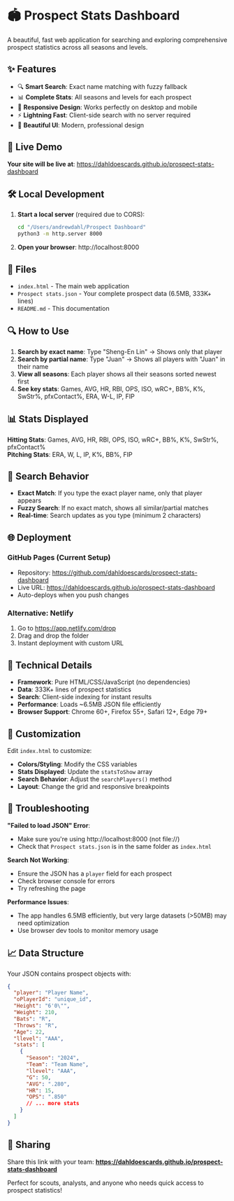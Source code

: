 # 🏟️ Prospect Stats Dashboard

A beautiful, fast web application for searching and exploring comprehensive prospect statistics across all seasons and levels.

## ✨ Features

- 🔍 **Smart Search**: Exact name matching with fuzzy fallback
- 📊 **Complete Stats**: All seasons and levels for each prospect
- 📱 **Responsive Design**: Works perfectly on desktop and mobile
- ⚡ **Lightning Fast**: Client-side search with no server required
- 🎨 **Beautiful UI**: Modern, professional design

## 🚀 Live Demo

**Your site will be live at**: https://dahldoescards.github.io/prospect-stats-dashboard

## 🛠️ Local Development

1. **Start a local server** (required due to CORS):
   ```bash
   cd "/Users/andrewdahl/Prospect Dashboard"
   python3 -m http.server 8000
   ```

2. **Open your browser**: http://localhost:8000

## 📁 Files

- `index.html` - The main web application
- `Prospect stats.json` - Your complete prospect data (6.5MB, 333K+ lines)
- `README.md` - This documentation

## 🔍 How to Use

1. **Search by exact name**: Type "Sheng-En Lin" → Shows only that player
2. **Search by partial name**: Type "Juan" → Shows all players with "Juan" in their name
3. **View all seasons**: Each player shows all their seasons sorted newest first
4. **See key stats**: Games, AVG, HR, RBI, OPS, ISO, wRC+, BB%, K%, SwStr%, pfxContact%, ERA, W-L, IP, FIP

## 📊 Stats Displayed

**Hitting Stats**: Games, AVG, HR, RBI, OPS, ISO, wRC+, BB%, K%, SwStr%, pfxContact%  
**Pitching Stats**: ERA, W, L, IP, K%, BB%, FIP

## 🎯 Search Behavior

- **Exact Match**: If you type the exact player name, only that player appears
- **Fuzzy Search**: If no exact match, shows all similar/partial matches
- **Real-time**: Search updates as you type (minimum 2 characters)

## 🌐 Deployment

### GitHub Pages (Current Setup)
- Repository: https://github.com/dahldoescards/prospect-stats-dashboard
- Live URL: https://dahldoescards.github.io/prospect-stats-dashboard
- Auto-deploys when you push changes

### Alternative: Netlify
1. Go to https://app.netlify.com/drop
2. Drag and drop the folder
3. Instant deployment with custom URL

## 🔧 Technical Details

- **Framework**: Pure HTML/CSS/JavaScript (no dependencies)
- **Data**: 333K+ lines of prospect statistics
- **Search**: Client-side indexing for instant results
- **Performance**: Loads ~6.5MB JSON file efficiently
- **Browser Support**: Chrome 60+, Firefox 55+, Safari 12+, Edge 79+

## 🎨 Customization

Edit `index.html` to customize:
- **Colors/Styling**: Modify the CSS variables
- **Stats Displayed**: Update the `statsToShow` array
- **Search Behavior**: Adjust the `searchPlayers()` method
- **Layout**: Change the grid and responsive breakpoints

## 🐛 Troubleshooting

**"Failed to load JSON" Error**:
- Make sure you're using http://localhost:8000 (not file://)
- Check that `Prospect stats.json` is in the same folder as `index.html`

**Search Not Working**:
- Ensure the JSON has a `player` field for each prospect
- Check browser console for errors
- Try refreshing the page

**Performance Issues**:
- The app handles 6.5MB efficiently, but very large datasets (>50MB) may need optimization
- Use browser dev tools to monitor memory usage

## 📈 Data Structure

Your JSON contains prospect objects with:
```json
{
  "player": "Player Name",
  "oPlayerId": "unique_id", 
  "Height": "6'0\"",
  "Weight": 210,
  "Bats": "R",
  "Throws": "R", 
  "Age": 22,
  "llevel": "AAA",
  "stats": [
    {
      "Season": "2024",
      "Team": "Team Name",
      "llevel": "AAA",
      "G": 50,
      "AVG": ".280",
      "HR": 15,
      "OPS": ".850"
      // ... more stats
    }
  ]
}
```

## 🤝 Sharing

Share this link with your team: **https://dahldoescards.github.io/prospect-stats-dashboard**

Perfect for scouts, analysts, and anyone who needs quick access to prospect statistics!
